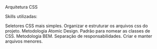 Arquitetura CSS

Skills utilizadas:

Seletores CSS mais simples.
Organizar e estruturar os arquivos css do projeto.
Metodologia Atomic Design.
Padrão para nomear as classes de CSS.
Metodologia BEM.
Separação de responsabilidades.
Criar e manter arquivos menores.